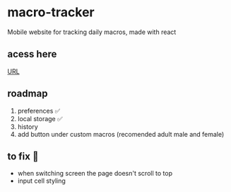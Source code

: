 # macro-tracker
Mobile website for tracking daily macros, made with react


## acess here
[URL](https://tinelisec.github.io/macro-tracker/)

## roadmap
1. preferences ✅
2. local storage ✅
3. history 
4. add button under custom macros (recomended adult male and female)


## to fix 🚧
- when switching screen the page doesn't scroll to top
- input cell styling
